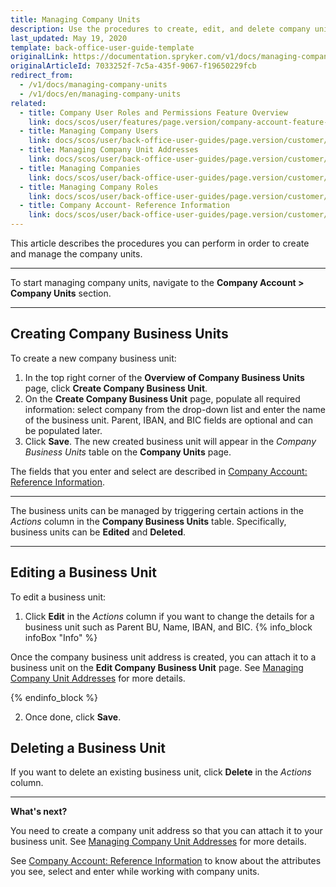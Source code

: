```yaml
---
title: Managing Company Units
description: Use the procedures to create, edit, and delete company units in the Back Office after a company has been created.
last_updated: May 19, 2020
template: back-office-user-guide-template
originalLink: https://documentation.spryker.com/v1/docs/managing-company-units
originalArticleId: 7033252f-7c5a-435f-9067-f19650229fcb
redirect_from:
  - /v1/docs/managing-company-units
  - /v1/docs/en/managing-company-units
related:
  - title: Company User Roles and Permissions Feature Overview
    link: docs/scos/user/features/page.version/company-account-feature-overview/company-user-roles-and-permissions-overview.html
  - title: Managing Company Users
    link: docs/scos/user/back-office-user-guides/page.version/customer/company-account/managing-company-users.html
  - title: Managing Company Unit Addresses
    link: docs/scos/user/back-office-user-guides/page.version/customer/company-account/managing-company-unit-addresses.html
  - title: Managing Companies
    link: docs/scos/user/back-office-user-guides/page.version/customer/company-account/managing-companies.html
  - title: Managing Company Roles
    link: docs/scos/user/back-office-user-guides/page.version/customer/company-account/managing-company-roles.html
  - title: Company Account- Reference Information
    link: docs/scos/user/back-office-user-guides/page.version/customer/company-account/references/company-account-reference-information.html
---
```


This article describes the procedures you can perform in order to create and manage the company units. 
***
To start managing company units, navigate to the **Company Account > Company Units** section.
***
## Creating Company Business Units

To create a new company business unit:

1. In the top right corner of the **Overview of Company Business Units** page, click **Create Company Business Unit**.
2. On the **Create Company Business Unit** page, populate all required information: select company from the drop-down list and enter the name of the business unit. 
  Parent, IBAN, and BIC fields are optional and can be populated later.
3. Click **Save**. 
  The new created business unit will appear in the _Company Business Units_ table on the **Company Units** page.

The fields that you enter and select are described in [Company Account: Reference Information](/docs/scos/user/back-office-user-guides/{{page.version}}/customer/company-account/references/company-account-reference-information.html).
***

The business units can be managed by triggering certain actions in the _Actions_ column in the **Company Business Units** table. Specifically, business units can be **Edited** and **Deleted**.
***

## Editing a Business Unit

To edit a business unit:
1. Click **Edit** in the _Actions_ column if you want to change the details for a business unit such as Parent BU, Name, IBAN, and BIC.
  {% info_block infoBox "Info" %}
  
  Once the company business unit address is created, you can attach it to a business unit on the **Edit Company Business Unit** page. See [Managing Company Unit Addresses](/docs/scos/user/back-office-user-guides/{{page.version}}/customer/company-account/managing-company-unit-addresses.html) for more details.

  {% endinfo_block %}

2. Once done, click **Save**.

## Deleting a Business Unit

If you want to delete an existing business unit, click **Delete** in the _Actions_ column.
***

**What's next?**

You need to create a company unit address so that you can attach it to your business unit. See [Managing Company Unit Addresses](/docs/scos/user/back-office-user-guides/{{page.version}}/customer/company-account/managing-company-unit-addresses.html) for more details.

See [Company Account: Reference Information](/docs/scos/user/back-office-user-guides/{{page.version}}/customer/company-account/references/company-account-reference-information.html) to know about the attributes you see, select and enter while working with company units.
